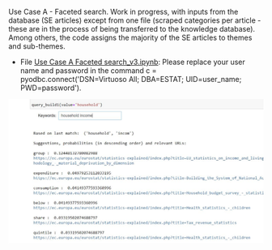 
Use Case A - Faceted search. Work in progress, with inputs from the database (SE articles) except from one file (scraped categories per article - these are in the process of being transferred to the knowledge database). Among others, the code assigns the majority of the SE articles to themes and sub-themes.
* File [Use Case A Faceted search_v3.ipynb](https://github.com/eurostat/NLP4Stat/blob/main/Use%20Case%20A%20Faceted%20search/Use%20Case%20A%20Faceted%20search_v3.ipynb): Please replace your user name and password in the command c = pyodbc.connect('DSN=Virtuoso All; DBA=ESTAT; UID=user_name; PWD=password'). 

<img src="https://github.com/eurostat/NLP4Stat/blob/main/Use%20Case%20A%20Query%20builder/QB_screenshot.JPG" width="600">
